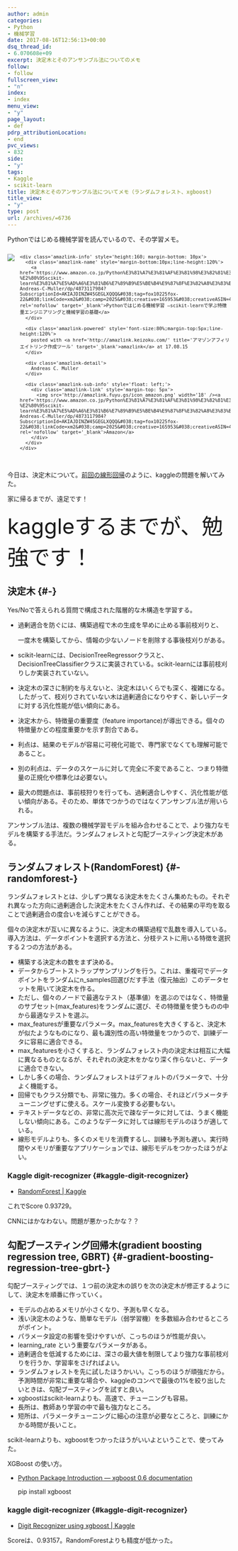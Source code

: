 ```yaml
---
author: admin
categories:
- Python
- 機械学習
date: 2017-08-16T12:56:13+00:00
dsq_thread_id:
- 6.070608e+09
excerpt: 決定木とそのアンサンブル法についてのメモ
follow:
- follow
fullscreen_view:
- "n"
index:
- index
menu_view:
- "y"
page_layout:
- def
pdrp_attributionLocation:
- end
pvc_views:
- 832
side:
- "y"
tags:
- Kaggle
- scikit-learn
title: 決定木とそのアンサンブル法についてメモ（ランダムフォレスト、xgboost)
title_view:
- "y"
type: post
url: /archives/=6736
---
```


Pythonではじめる機械学習を読んでいるので、その学習メモ。

<div class='amazlink-box' style='text-align:left;padding-bottom:20px;font-size:small;/zoom: 1;overflow: hidden;'>
  <div class='amazlink-list' style='clear: both;'>
    <div class='amazlink-image' style='float:left;margin:0px 12px 1px 0px;'>
      <a href='https://www.amazon.co.jp/Python%E3%81%A7%E3%81%AF%E3%81%98%E3%82%81%E3%82%8B%E6%A9%9F%E6%A2%B0%E5%AD%A6%E7%BF%92-%E2%80%95scikit-learn%E3%81%A7%E5%AD%A6%E3%81%B6%E7%89%B9%E5%BE%B4%E9%87%8F%E3%82%A8%E3%83%B3%E3%82%B8%E3%83%8B%E3%82%A2%E3%83%AA%E3%83%B3%E3%82%B0%E3%81%A8%E6%A9%9F%E6%A2%B0%E5%AD%A6%E7%BF%92%E3%81%AE%E5%9F%BA%E7%A4%8E-Andreas-C-Muller/dp/4873117984?SubscriptionId=AKIAJDINZW45GEGLXQQQ&#038;tag=fox10225fox-22&#038;linkCode=xm2&#038;camp=2025&#038;creative=165953&#038;creativeASIN=4873117984' target='_blank' rel='nofollow'><img src='https://images-fe.ssl-images-amazon.com/images/I/51GQH7tZNlL._SL160_.jpg' style='border: none;' /></a>
    </div>
    
    <div class='amazlink-info' style='height:160; margin-bottom: 10px'>
      <div class='amazlink-name' style='margin-bottom:10px;line-height:120%'>
        <a href='https://www.amazon.co.jp/Python%E3%81%A7%E3%81%AF%E3%81%98%E3%82%81%E3%82%8B%E6%A9%9F%E6%A2%B0%E5%AD%A6%E7%BF%92-%E2%80%95scikit-learn%E3%81%A7%E5%AD%A6%E3%81%B6%E7%89%B9%E5%BE%B4%E9%87%8F%E3%82%A8%E3%83%B3%E3%82%B8%E3%83%8B%E3%82%A2%E3%83%AA%E3%83%B3%E3%82%B0%E3%81%A8%E6%A9%9F%E6%A2%B0%E5%AD%A6%E7%BF%92%E3%81%AE%E5%9F%BA%E7%A4%8E-Andreas-C-Muller/dp/4873117984?SubscriptionId=AKIAJDINZW45GEGLXQQQ&#038;tag=fox10225fox-22&#038;linkCode=xm2&#038;camp=2025&#038;creative=165953&#038;creativeASIN=4873117984' rel='nofollow' target='_blank'>Pythonではじめる機械学習 ―scikit-learnで学ぶ特徴量エンジニアリングと機械学習の基礎</a>
      </div>
      
      <div class='amazlink-powered' style='font-size:80%;margin-top:5px;line-height:120%'>
        posted with <a href='http://amazlink.keizoku.com/' title='アマゾンアフィリエイトリンク作成ツール' target='_blank'>amazlink</a> at 17.08.15
      </div>
      
      <div class='amazlink-detail'>
        Andreas C. Muller
      </div>
      
      <div class='amazlink-sub-info' style='float: left;'>
        <div class='amazlink-link' style='margin-top: 5px'>
          <img src='http://amazlink.fuyu.gs/icon_amazon.png' width='18' /><a href='https://www.amazon.co.jp/Python%E3%81%A7%E3%81%AF%E3%81%98%E3%82%81%E3%82%8B%E6%A9%9F%E6%A2%B0%E5%AD%A6%E7%BF%92-%E2%80%95scikit-learn%E3%81%A7%E5%AD%A6%E3%81%B6%E7%89%B9%E5%BE%B4%E9%87%8F%E3%82%A8%E3%83%B3%E3%82%B8%E3%83%8B%E3%82%A2%E3%83%AA%E3%83%B3%E3%82%B0%E3%81%A8%E6%A9%9F%E6%A2%B0%E5%AD%A6%E7%BF%92%E3%81%AE%E5%9F%BA%E7%A4%8E-Andreas-C-Muller/dp/4873117984?SubscriptionId=AKIAJDINZW45GEGLXQQQ&#038;tag=fox10225fox-22&#038;linkCode=xm2&#038;camp=2025&#038;creative=165953&#038;creativeASIN=4873117984' rel='nofollow' target='_blank'>Amazon</a>
        </div>
      </div>
    </div>
  </div>
</div>

今日は、決定木について。[前回の線形回帰][1]のように、kaggleの問題を解いてみた。

家に帰るまでが、遠足です！

<font size="15">kaggleするまでが、勉強です！</font>

## 決定木 {#-}

Yes/Noで答えられる質問で構成された階層的な木構造を学習する。

  * 過剰適合を防ぐには、構築過程で木の生成を早めに止める事前枝刈りと、
  
    一度木を構築してから、情報の少ないノードを削除する事後枝刈りがある。
  * scikit-learnには、DecisionTreeRegressorクラスと、DecisionTreeClassifierクラスに実装されている。scikit-learnには事前枝刈りしか実装されていない。
  * 決定木の深さに制約を与えないと、決定木はいくらでも深く、複雑になる。したがって、枝刈りされていない木は過剰適合になりやすく、新しいデータに対する汎化性能が低い傾向にある。
  * 決定木から、特徴量の重要度（feature importance)が導出できる。個々の特徴量かどの程度重要かを示す割合である。
  * 利点は、結果のモデルが容易に可視化可能で、専門家でなくても理解可能であること。
  * 別の利点は、データのスケールに対して完全に不変であること、つまり特徴量の正規化や標準化は必要ない。
  * 最大の問題点は、事前枝狩りを行っても、過剰適合しやすく、汎化性能が低い傾向がある。そのため、単体でつかうのではなくアンサンブル法が用いられる。

アンサンブル法は、複数の機械学習モデルを組み合わせることで、より強力なモデルを構築する手法だ。ランダムフォレストと勾配ブースティング決定木がある。

## ランダムフォレスト(RandomForest) {#-randomforest-}

ランダムフォレストとは、少しずつ異なる決定木をたくさん集めたもの。それぞれ異なった方向に過剰適合した決定木をたくさん作れば、その結果の平均を取ることで過剰適合の度合いを減らすことができる。

個々の決定木が互いに異なるように、決定木の構築過程で乱数を導入している。導入方法は、データポイントを選択する方法と、分枝テストに用いる特徴を選択する２つの方法がある。

  * 構築する決定木の数をまず決める。
  * データからブートストラップサンプリングを行う。これは、重複可でデータポイントをランダムにn_samples回選びだす手法（復元抽出）このデータセットを用いて決定木を作る。
  * ただし、個々のノードで最適なテスト（基準値）を選ぶのではなく、特徴量のサブセット(max_features)をランダムに選び、その特徴量を使うものの中から最適なテストを選ぶ。
  * max\_featuresが重要なパラメータ。max\_featuresを大きくすると、決定木が似たようなものになり、最も識別性の高い特徴量をつかうので、訓練データに容易に適合できる。
  * max_featuresを小さくすると、ランダムフォレスト内の決定木は相互に大幅に異なるものとなるが、それぞれの決定木をかなり深く作らないと、データに適合できない。
  * しかし多くの場合、ランダムフォレストはデフォルトのパラメータで、十分よく機能する。
  * 回帰でもクラス分類でも、非常に強力。多くの場合、それほどパラメータチューニングせずに使える。スケール変換する必要もない。
  * テキストデータなどの、非常に高次元で疎なデータに対しては、うまく機能しない傾向にある。このようなデータに対しては線形モデルのほうが適している。
  * 線形モデルよりも、多くのメモリを消費するし、訓練も予測も遅い。実行時間やメモリが重要なアプリケーションでは、線形モデルをつかったほうがよい。

### Kaggle digit-recognizer {#kaggle-digit-recognizer}

  * [RandomForest | Kaggle][2]

これでScore 0.93729。

CNNにはかなわない。問題が悪かったかな？？

## 勾配ブースティング回帰木(gradient boosting regression tree, GBRT) {#-gradient-boosting-regression-tree-gbrt-}

勾配ブースティングでは、１つ前の決定木の誤りを次の決定木が修正するようにして、決定木を順番に作っていく。

  * モデルの占めるメモリが小さくなり、予測も早くなる。
  * 浅い決定木のような、簡単なモデル（弱学習機）を多数組み合わせるところがポイント。
  * パラメータ設定の影響を受けやすいが、こっちのほうが性能が良い。
  * learning_rate という重要なパラメータがある。
  * 過剰適合を低減するためには、深さの最大値を制限してより強力な事前枝刈りを行うか、学習率をさげればよい。
  * ランダムフォレストを先に試したほうかいい。こっちのほうが頑強だから。予測時間が非常に重要な場合や、kaggleのコンペで最後の1%を絞り出したいときは、勾配ブースティングを試すと良い。
  * xgboostはscikit-learnよりも、高速で、チューニングも容易。
  * 長所は、教師あり学習の中で最も強力なところ。
  * 短所は、パラメータチューニングに細心の注意が必要なところと、訓練にかかる時間が長いこと。

scikit-learnよりも、xgboostをつかったほうがいいよということで、使ってみた。

XGBoost の使い方。

  * [Python Package Introduction — xgboost 0.6 documentation][3]

    pip install xgboost
    

### kaggle digit-recognizer {#kaggle-digit-recognizer}

  * [Digit Recognizer using xgboost | Kaggle][4]

Scoreは、0.93157。RandomForestよりも精度が低かった。

 [1]: http://futurismo.biz/archives/6731
 [2]: https://www.kaggle.com/fox10225fox/randomforest
 [3]: http://xgboost.readthedocs.io/en/latest/python/python_intro.html
 [4]: https://www.kaggle.com/fox10225fox/digit-recognizer-using-xgboost/